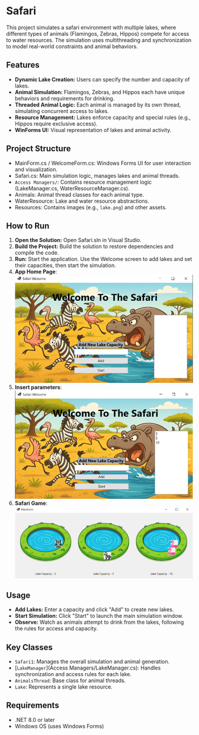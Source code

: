 # Safari  

This project simulates a safari environment with multiple lakes, where different types of animals (Flamingos, Zebras, Hippos) compete for access to water resources. The simulation uses multithreading and synchronization to model real-world constraints and animal behaviors.

## Features

- **Dynamic Lake Creation:** Users can specify the number and capacity of lakes.
- **Animal Simulation:** Flamingos, Zebras, and Hippos each have unique behaviors and requirements for drinking.
- **Threaded Animal Logic:** Each animal is managed by its own thread, simulating concurrent access to lakes.
- **Resource Management:** Lakes enforce capacity and special rules (e.g., Hippos require exclusive access).
- **WinForms UI:** Visual representation of lakes and animal activity.

## Project Structure

- MainForm.cs / WelcomeForm.cs: Windows Forms UI for user interaction and visualization.
- Safari.cs: Main simulation logic, manages lakes and animal threads.
- `Access Managers/`: Contains resource management logic (LakeManager.cs, WaterResourceManager.cs).
- Animals: Animal thread classes for each animal type.
- WaterResource: Lake and water resource abstractions.
- Resources: Contains images (e.g., `lake.png`) and other assets.

## How to Run

1. **Open the Solution:** Open Safari.sln in Visual Studio.
2. **Build the Project:** Build the solution to restore dependencies and compile the code.
3. **Run:** Start the application. Use the Welcome screen to add lakes and set their capacities, then start the simulation.
4. **App Home Page**:  
![Home Page](src/1.png)
5. **Insert parameters**:  
![Insert parameters](src/2.png)
6. **Safari Game**:  
![Safari Game](src/3.png)

## Usage

- **Add Lakes:** Enter a capacity and click "Add" to create new lakes.
- **Start Simulation:** Click "Start" to launch the main simulation window.
- **Observe:** Watch as animals attempt to drink from the lakes, following the rules for access and capacity.

## Key Classes

- `Safari1`: Manages the overall simulation and animal generation.
- [`LakeManager`](Access Managers/LakeManager.cs): Handles synchronization and access rules for each lake.
- `AnimalsThread`: Base class for animal threads.
- `Lake`: Represents a single lake resource.

## Requirements

- .NET 8.0 or later
- Windows OS (uses Windows Forms)
